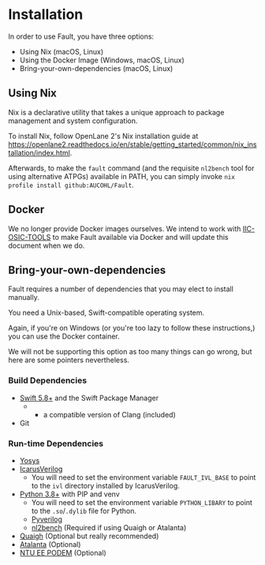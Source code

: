 # Installation

In order to use Fault, you have three options:

- Using Nix (macOS, Linux)
- Using the Docker Image (Windows, macOS, Linux)
- Bring-your-own-dependencies (macOS, Linux)

## Using Nix 

Nix is a declarative utility that takes a unique approach to package management
and system configuration.

To install Nix, follow OpenLane 2's Nix installation guide at
https://openlane2.readthedocs.io/en/stable/getting_started/common/nix_installation/index.html.

Afterwards, to make the `fault` command (and the requisite `nl2bench` tool for
using alternative ATPGs) available in PATH, you can simply invoke
`nix profile install github:AUCOHL/Fault`.

## Docker

We no longer provide Docker images ourselves. We intend to work with
[IIC-OSIC-TOOLS](https://github.com/iic-jku/IIC-OSIC-TOOLS) to make Fault
available via Docker and will update this document when we do.

## Bring-your-own-dependencies

Fault requires a number of dependencies that you may elect to install manually.

You need a Unix-based, Swift-compatible operating system. 

Again, if you're on Windows (or you're too lazy to follow these instructions,)
you can use the Docker container.

We will not be supporting this option as too many things can go wrong, but here
are some pointers nevertheless.

### Build Dependencies

* [Swift 5.8+](https://swift.org) and the Swift Package Manager
  * + a compatible version of Clang (included)
* Git

### Run-time Dependencies

- [Yosys](https://github.com/yosyshq/yosys)
- [IcarusVerilog](https://steveicarus.github.io/iverilog/usage/installation.html)
  - You will need to set the environment variable `FAULT_IVL_BASE` to point to
    the `ivl` directory installed by IcarusVerilog.
- [Python 3.8+](https://www.python.org/downloads/) with PIP and venv
  - You will need to set the environment variable `PYTHON_LIBARY` to point to
    the `.so`/`.dylib` file for Python.
  - [Pyverilog](https://github.com/pyverilog/pyverilog)
  - [nl2bench](https://github.com/donn/nl2bench) (Required if using Quaigh or Atalanta)
- [Quaigh](https://github.com/coloquinte/quaigh) (Optional but really recommended)
- [Atalanta](https://github.com/hsluoyz/atalanta) (Optional)
- [NTU EE PODEM](https://github.com/donn/VLSI-Testing) (Optional)
